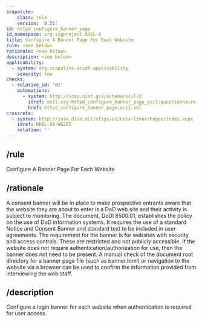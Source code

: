 ```yaml
---
scapolite:
    class: rule
    version: '0.51'
id: httpd_configure_banner_page
id_namespace: org.ssgproject.RHEL-8
title: Configure A Banner Page For Each Website
rule: <see below>
rationale: <see below>
description: <see below>
applicability:
  - system: org.scapolite.xccdf.applicability
    severity: low
checks:
  - relative_id: '01'
    automations:
      - system: http://scap.nist.gov/schema/ocil/2
        idref: ocil:ssg-httpd_configure_banner_page_ocil:questionnaire:1
        href: httpd_configure_banner_page.ocil.xml
crossrefs:
  - system: http://iase.disa.mil/stigs/os/unix-linux/Pages/index.aspx
    idref: RHEL-08-WG265
    relation: ''
---
```



## /rule

Configure A Banner Page For Each Website

## /rationale

A
consent banner will be in place to make prospective entrants aware that
the website they are about to enter is a DoD web site and their activity
is subject to monitoring. The document, DoDI 8500.01, establishes the
policy on the use of DoD information systems. It requires the use of a
standard Notice and Consent Banner and standard text to be included in
user agreements. The requirement for the banner is for websites with
security and access controls. These are restricted and not publicly
accessible. If the website does not require authentication/authorization
for use, then the banner does not need to be present. A manual check of
the document root directory for a banner page file (such as banner.html)
or navigation to the website via a browser can be used to confirm the
information provided from interviewing the web staff.

## /description

Configure
a login banner for each website when authentication is required for user
access.
